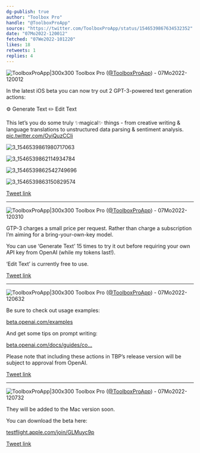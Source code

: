 ```yaml
---
dg-publish: true
author: "Toolbox Pro"
handle: "@ToolboxProApp"
source: "https://twitter.com/ToolboxProApp/status/1546539867634532352"
date: "07Mo2022-120012"
fetched: "07We2022-101220"
likes: 18
retweets: 1
replies: 4
---
```

![ToolboxProApp|300x300](media/1163563484690472961-d02c7vLt_normal.jpg)
Toolbox Pro ([@ToolboxProApp](https://twitter.com/ToolboxProApp)) - 07Mo2022-120012

In the latest iOS beta you can now try out 2 GPT-3-powered text generation actions:

⚙️ Generate Text
✏️ Edit Text

This let’s you do some truly ✨magical✨ things  - from creative writing & language translations to unstructured data parsing & sentiment analysis. [pic.twitter.com/OyiQuzCCIi](https://twitter.com/ToolboxProApp/status/1546539867634532352/photo/1)

![3_1546539861980717063](media/3_1546539861980717063.jpg)

![3_1546539862114934784](media/3_1546539862114934784.jpg)

![3_1546539862542749696](media/3_1546539862542749696.jpg)

![3_1546539863150829574](media/3_1546539863150829574.jpg)

[Tweet link](https://twitter.com/ToolboxProApp/status/1546539867634532352)

---

![ToolboxProApp|300x300](media/1163563484690472961-d02c7vLt_normal.jpg)
Toolbox Pro ([@ToolboxProApp](https://twitter.com/ToolboxProApp)) - 07Mo2022-120310

GTP-3 charges a small price per request. Rather than charge a subscription I’m aiming for a bring-your-own-key model.

You can use ‘Generate Text’ 15 times to try it out before requiring your own API key from OpenAI (while my tokens last!).

‘Edit Text’ is currently free to use.

[Tweet link](https://twitter.com/ToolboxProApp/status/1546540614954647555)

---

![ToolboxProApp|300x300](media/1163563484690472961-d02c7vLt_normal.jpg)
Toolbox Pro ([@ToolboxProApp](https://twitter.com/ToolboxProApp)) - 07Mo2022-120632

Be sure to check out usage examples:

[beta.openai.com/examples](https://beta.openai.com/examples)

And get some tips on prompt writing:

[beta.openai.com/docs/guides/co…](https://beta.openai.com/docs/guides/completion/prompt-design)

Please note that including these actions in TBP’s release version will be subject to approval from OpenAI.

[Tweet link](https://twitter.com/ToolboxProApp/status/1546541462879338497)

---

![ToolboxProApp|300x300](media/1163563484690472961-d02c7vLt_normal.jpg)
Toolbox Pro ([@ToolboxProApp](https://twitter.com/ToolboxProApp)) - 07Mo2022-120732

They will be added to the Mac version soon.

You can download the beta here:

[testflight.apple.com/join/GLMuyc9p](https://testflight.apple.com/join/GLMuyc9p)

[Tweet link](https://twitter.com/ToolboxProApp/status/1546541715116490752)